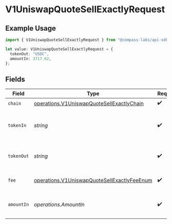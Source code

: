 # V1UniswapQuoteSellExactlyRequest

## Example Usage

```typescript
import { V1UniswapQuoteSellExactlyRequest } from "@compass-labs/api-sdk/models/operations";

let value: V1UniswapQuoteSellExactlyRequest = {
  tokenOut: "USDC",
  amountIn: 3717.62,
};
```

## Fields

| Field                                                                                                      | Type                                                                                                       | Required                                                                                                   | Description                                                                                                | Example                                                                                                    |
| ---------------------------------------------------------------------------------------------------------- | ---------------------------------------------------------------------------------------------------------- | ---------------------------------------------------------------------------------------------------------- | ---------------------------------------------------------------------------------------------------------- | ---------------------------------------------------------------------------------------------------------- |
| `chain`                                                                                                    | [operations.V1UniswapQuoteSellExactlyChain](../../models/operations/v1uniswapquotesellexactlychain.md)     | :heavy_check_mark:                                                                                         | N/A                                                                                                        |                                                                                                            |
| `tokenIn`                                                                                                  | *string*                                                                                                   | :heavy_check_mark:                                                                                         | The symbol or address of the token to swap from.                                                           | USDC                                                                                                       |
| `tokenOut`                                                                                                 | *string*                                                                                                   | :heavy_check_mark:                                                                                         | The symbol or address of the token to swap to.                                                             | USDC                                                                                                       |
| `fee`                                                                                                      | [operations.V1UniswapQuoteSellExactlyFeeEnum](../../models/operations/v1uniswapquotesellexactlyfeeenum.md) | :heavy_check_mark:                                                                                         | The fee to pay for the swap                                                                                |                                                                                                            |
| `amountIn`                                                                                                 | *operations.AmountIn*                                                                                      | :heavy_check_mark:                                                                                         | The amount of the token to swap from                                                                       |                                                                                                            |
